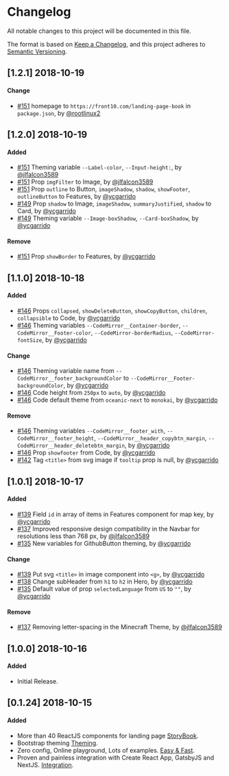 # Changelog

All notable changes to this project will be documented in this file.

The format is based on [Keep a Changelog](https://keepachangelog.com/en/1.0.0/),
and this project adheres to [Semantic Versioning](https://semver.org/spec/v2.0.0.html).

## [1.2.1] 2018-10-19

#### Change

- [#151](https://github.com/front10/landing-page-book/pull/151) homepage to `https://front10.com/landing-page-book` in `package.json`, by [@rootlinux2](https://github.com/rootlinux2)

## [1.2.0] 2018-10-19

#### Added

- [#151](https://github.com/front10/landing-page-book/pull/149) Theming variable `--Label-color`, `--Input-height:`, by [@jlfalcon3589](https://github.com/jlfalcon3589)
- [#151](https://github.com/front10/landing-page-book/pull/149) Prop `imgFilter` to Image, by [@jlfalcon3589](https://github.com/jlfalcon3589)
- [#151](https://github.com/front10/landing-page-book/pull/151) Prop `outline` to Button, `imageShadow`, `shadow`, `showFooter`, `outlineButton` to Features, by [@ycgarrido](https://github.com/ycgarrido)
- [#149](https://github.com/front10/landing-page-book/pull/149) Prop `shadow` to Image, `imageShadow`, `summaryJustified`, `shadow` to Card, by [@ycgarrido](https://github.com/ycgarrido)
- [#149](https://github.com/front10/landing-page-book/pull/149) Theming variable `--Image-boxShadow`, `--Card-boxShadow`, by [@ycgarrido](https://github.com/ycgarrido)

#### Remove

- [#151](https://github.com/front10/landing-page-book/pull/151) Prop `showBorder` to Features, by [@ycgarrido](https://github.com/ycgarrido)

## [1.1.0] 2018-10-18

#### Added

- [#146](https://github.com/front10/landing-page-book/pull/146) Props `collapsed`, `showDeleteButton`, `showCopyButton`, `children`, `collapsible` to Code, by [@ycgarrido](https://github.com/ycgarrido)
- [#146](https://github.com/front10/landing-page-book/pull/146) Theming variables `--CodeMirror__Container-border`, `--CodeMirror__Footer-color`, `--CodeMirror-borderRadius`, `--CodeMirror-fontSize`, by [@ycgarrido](https://github.com/ycgarrido)

#### Change

- [#146](https://github.com/front10/landing-page-book/pull/146) Theming variable name from `--CodeMirror__footer_backgroundColor` to `--CodeMirror__Footer-backgroundColor`, by [@ycgarrido](https://github.com/ycgarrido)
- [#146](https://github.com/front10/landing-page-book/pull/146) Code height from `250px` to `auto`, by [@ycgarrido](https://github.com/ycgarrido)
- [#146](https://github.com/front10/landing-page-book/pull/146) Code default theme from `oceanic-next` to `monokai`, by [@ycgarrido](https://github.com/ycgarrido)

#### Remove

- [#146](https://github.com/front10/landing-page-book/pull/146) Theming variables `--CodeMirror__footer_with`, `--CodeMirror__footer_height`, `--CodeMirror__header_copybtn_margin`, `--CodeMirror__header_deletebtn_margin`, by [@ycgarrido](https://github.com/ycgarrido)
- [#146](https://github.com/front10/landing-page-book/pull/146) Prop `showfooter` from Code, by [@ycgarrido](https://github.com/ycgarrido)
- [#142](https://github.com/front10/landing-page-book/pull/142) Tag `<title>` from svg image if `tooltip` prop is null, by [@ycgarrido](https://github.com/ycgarrido)

## [1.0.1] 2018-10-17

#### Added

- [#139](https://github.com/front10/landing-page-book/pull/139) Field `id` in array of items in Features component for map key, by [@ycgarrido](https://github.com/ycgarrido)
- [#137](https://github.com/front10/landing-page-book/pull/137) Improved responsive design compatibility in the Navbar for resolutions less than 768 px, by [@jlfalcon3589](https://github.com/jlfalcon3589)
- [#135](https://github.com/front10/landing-page-book/pull/135) New variables for GithubButton theming, by [@ycgarrido](https://github.com/ycgarrido)

#### Change

- [#139](https://github.com/front10/landing-page-book/pull/139) Put svg `<title>` in image component into `<g>`, by [@ycgarrido](https://github.com/ycgarrido)
- [#138](https://github.com/front10/landing-page-book/pull/138) Change subHeader from `h1` to `h2` in Hero, by [@ycgarrido](https://github.com/ycgarrido)
- [#135](https://github.com/front10/landing-page-book/pull/135) Default value of prop `selectedLanguage` from `US` to `""`, by [@ycgarrido](https://github.com/ycgarrido)

#### Remove

- [#137](https://github.com/front10/landing-page-book/pull/137) Removing letter-spacing in the Minecraft Theme, by [@jlfalcon3589](https://github.com/jlfalcon3589)

## [1.0.0] 2018-10-16

#### Added

- Initial Release.

## [0.1.24] 2018-10-15

#### Added

- More than 40 ReactJS components for landing page [StoryBook](https://front10.com/landing-page-book).
- Bootstrap theming [Theming](https://github.com/front10/landing-page-book/blob/master/theming.md).
- Zero config, Online playground, Lots of examples. [Easy & Fast](https://front10.com/get-landing-page-book).
- Proven and painless integration with Create React App, GatsbyJS and NextJS. [Integration](https://front10.com/get-landing-page-book).
